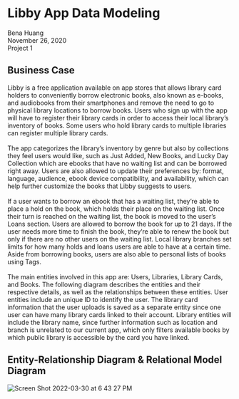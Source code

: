 # Libby App Data Modeling
Bena Huang
<br>November 26, 2020 
<br>Project 1
## Business Case
Libby is a free application available on app stores that allows library card holders to conveniently borrow electronic books, also known as e-books, and audiobooks from their smartphones and remove the need to go to physical library locations to borrow books. Users who sign up with the app will have to register their library cards in order to access their local library’s inventory of books. Some users who hold library cards to multiple libraries can register multiple library cards.
<br><br>The app categorizes the library’s inventory by genre but also by collections they feel users would like, such as Just Added, New Books, and Lucky Day Collection which are ebooks that have no waiting list and can be borrowed right away. Users are also allowed to update their preferences by: format, language, audience, ebook device compatibility, and availability, which can help further customize the books that Libby suggests to users.
<br><br>If a user wants to borrow an ebook that has a waiting list, they’re able to place a hold on the book, which holds their place on the waiting list. Once their turn is reached on the waiting list, the book is moved to the user’s Loans section. Users are allowed to borrow the book for up to 21 days. If the user needs more time to finish the book, they’re able to renew the book but only if there are no other users on the waiting list. Local library branches set limits for how many holds and loans users are able to have at a certain time. Aside from borrowing books, users are also able to personal lists of books using Tags.
<br><br>The main entities involved in this app are: Users, Libraries, Library Cards, and Books. The following diagram describes the entities and their respective details, as well as the relationships between these entities. User entities include an unique ID to identify the user. The library card information that the user uploads is saved as a separate entity since one user can have many library cards linked to their account. Library entities will include the library name, since further information such as location and branch is unrelated to our current app, which only filters available books by which public library is accessible by the card you have linked.
 
## Entity-Relationship Diagram & Relational Model Diagram
![Screen Shot 2022-03-30 at 6 43 27 PM](https://user-images.githubusercontent.com/102686618/160943036-fde9afa4-b865-4883-ba54-59d7ac30d8da.png)

 
